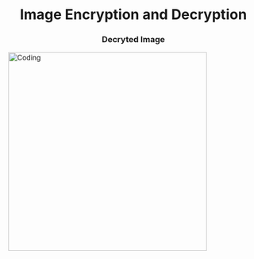 <h1 align="center">Image Encryption and Decryption</h1>
<h3 align="center">Decryted Image</h3>
<img align="center" alt="Coding" width="400" src="https://imgs.search.brave.com/3n8dZUtS2_gQY5c542S9L_V6Jf_CkBuhmEpbROh5JeU/rs:fit:860:0:0/g:ce/aHR0cHM6Ly9naWZk/Yi5jb20vaW1hZ2Vz/L2hpZ2gvYW5pbWF0/ZWQtcHJvZ3JhbW1l/ci1ndXktY29kaW5n/LTc5MGEwYnM4ZTh0/aHBpc2cuZ2lm.gif](https://github.com/The-Kundan/Image_Encryption_and_Decryption/blob/master/ironMan.jpg">
